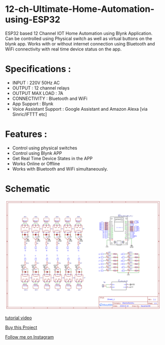 # 12-ch-Ultimate-Home-Automation-using-ESP32

ESP32 based 12 Channel IOT Home Automation using Blynk Application. Can be controlled using Physical switch as well as virtual buttons on the blynk app. Works with or without internet connection using Bluetooth and WiFi connectivity with real time device status on the app.

# Specifications :

- INPUT : 220V 50Hz AC
- OUTPUT : 12 channel relays
- OUTPUT MAX LOAD : 7A
- CONNECTIVITY : Bluetooth and WiFi
- App Support : Blynk
- Voice Assistant Support : Google Assistant and Amazon Alexa [via Sinric/IFTTT etc]

# Features :

- Control using physical switches
- Control using Blynk APP
- Get Real Time Device States in the APP
- Works Online or Offline
- Works with Bluetooth and WiFi simultaneously.

# Schematic
![alt text](https://github.com/palsayantan/12-ch-Ultimate-Home-Automation-using-ESP32/blob/master/Schematic_ESP32%20Home%20Automation_2020-12-02_21-59-56.png?raw=true)


[tutorial video](https://youtu.be/f3T7QH8xptg)

[Buy this Project](https://electropoint4u.com/product/12-channel-ultimate-home-automation/) 

[Follow me on Instagram](https://www.instagram.com/electropoint4u/)

